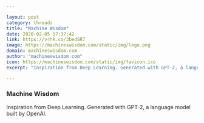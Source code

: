 ```yaml
---

layout: post
category: threads
title: "Machine Wisdom"
date: 2020-02-05 17:37:42
link: https://vrhk.co/3bedSR7
image: https://machineswisdom.com/static/img/logo.png
domain: machineswisdom.com
author: "machineswisdom.com"
icon: https://machineswisdom.com/static/img/favicon.ico
excerpt: "Inspiration from Deep Learning. Generated with GPT-2, a language model built by OpenAI."

---
```


### Machine Wisdom

Inspiration from Deep Learning. Generated with GPT-2, a language model built by OpenAI.